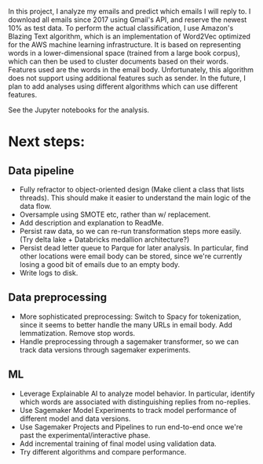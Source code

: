 In this project, I analyze my emails and predict which emails I will reply to. I download all emails since 2017 using Gmail's API, and reserve the newest 10% as test data. 
To perform the actual classification, I use Amazon's Blazing Text algorithm, which is an implementation of Word2Vec optimized for the AWS machine learning infrastructure. It is based on representing words in a lower-dimensional space (trained from a large book corpus), which can then be used to cluster documents based on their words. Features used are the words in the email body. Unfortunately, this algorithm does not support using additional features such as sender. In the future, I plan to add analyses using different algorithms which can use different features.

See the Jupyter notebooks for the analysis.

# Next steps:
## Data pipeline
- Fully refractor to object-oriented design (Make client a class that lists threads). This should make it easier to understand the main logic of the data flow.
- Oversample using SMOTE etc, rather than w/ replacement.
- Add description and explanation to ReadMe.
- Persist raw data, so we can re-run transformation steps more easily. (Try delta lake + Databricks medallion architecture?)
- Persist dead letter queue to Parque for later analysis. In particular, find other locations were email body can be stored, since we're currently losing a good bit of emails due to an empty body.
- Write logs to disk.

## Data preprocessing
- More sophisticated preprocessing: Switch to Spacy for tokenization, since it seems to better handle the many URLs in email body. Add lemmatization. Remove stop words.
- Handle preprocessing through a sagemaker transformer, so we can track data versions through sagemaker experiments.

## ML
- Leverage Explainable AI to analyze model behavior. In particular, identify which words are associated with distinguishing replies from no-replies.
- Use Sagemaker Model Experiments to track model performance of different model and data versions.
- Use Sagemaker Projects and Pipelines to run end-to-end once we're past the experimental/interactive phase.
- Add incremental training of final model using validation data.
- Try different algorithms and compare performance.